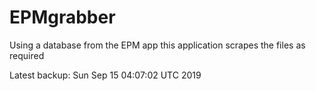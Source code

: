 # EPMgrabber
Using a database from the EPM app this application scrapes the files as required


Latest backup: Sun Sep 15 04:07:02 UTC 2019

